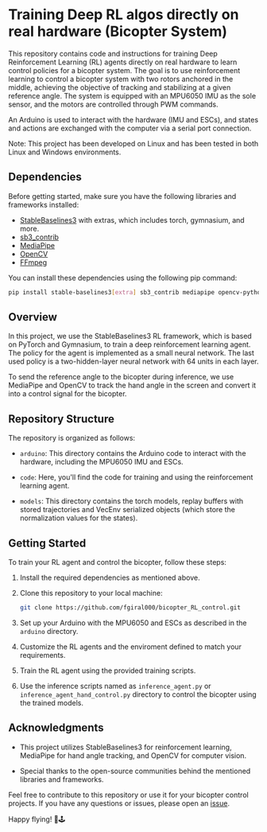 # Training Deep RL algos directly on real hardware (Bicopter System)

This repository contains code and instructions for training Deep Reinforcement Learning (RL) agents directly on real hardware to learn control policies for a bicopter system. The goal is to use reinforcement learning to control a bicopter system with two rotors anchored in the middle, achieving the objective of tracking and stabilizing at a given reference angle. The system is equipped with an MPU6050 IMU as the sole sensor, and the motors are controlled through PWM commands.

An Arduino is used to interact with the hardware (IMU and ESCs), and states and actions are exchanged with the computer via a serial port connection.

Note: This project has been developed on Linux and has been tested in both Linux and Windows environments.

## Dependencies

Before getting started, make sure you have the following libraries and frameworks installed:

- [StableBaselines3](https://github.com/DLR-RM/stable-baselines3) with extras, which includes torch, gymnasium, and more.
- [sb3_contrib](https://github.com/DLR-RM/sb3_contrib)
- [MediaPipe](https://github.com/google/mediapipe)
- [OpenCV](https://github.com/opencv/opencv)
- [FFmpeg](https://www.ffmpeg.org/)

You can install these dependencies using the following pip command:

```bash
pip install stable-baselines3[extra] sb3_contrib mediapipe opencv-python ffmpeg
```

## Overview

In this project, we use the StableBaselines3 RL framework, which is based on PyTorch and Gymnasium, to train a deep reinforcement learning agent. The policy for the agent is implemented as a small neural network. The last used policy is a two-hidden-layer neural network with 64 units in each layer.

To send the reference angle to the bicopter during inference, we use MediaPipe and OpenCV to track the hand angle in the screen and convert it into a control signal for the bicopter.

## Repository Structure

The repository is organized as follows:

- `arduino`: This directory contains the Arduino code to interact with the hardware, including the MPU6050 IMU and ESCs.

- `code`: Here, you'll find the code for training and using the reinforcement learning agent.

- `models`: This directory contains the torch models, replay buffers with stored trajectories and VecEnv serialized objects (which store the normalization values for the states).

## Getting Started

To train your RL agent and control the bicopter, follow these steps:

1. Install the required dependencies as mentioned above.

2. Clone this repository to your local machine:

   ```bash
   git clone https://github.com/fgiral000/bicopter_RL_control.git
   ```

3. Set up your Arduino with the MPU6050 and ESCs as described in the `arduino` directory.

4. Customize the RL agents and the enviroment defined to match your requirements.

5. Train the RL agent using the provided training scripts.

6. Use the inference scripts named as `inference_agent.py` or `inference_agent_hand_control.py` directory to control the bicopter using the trained models.

## Acknowledgments

- This project utilizes StableBaselines3 for reinforcement learning, MediaPipe for hand angle tracking, and OpenCV for computer vision.

- Special thanks to the open-source communities behind the mentioned libraries and frameworks.

Feel free to contribute to this repository or use it for your bicopter control projects. If you have any questions or issues, please open an [issue](https://github.com/fgiral000/bicopter_RL_control/issues).

Happy flying! 🚁🕹️
